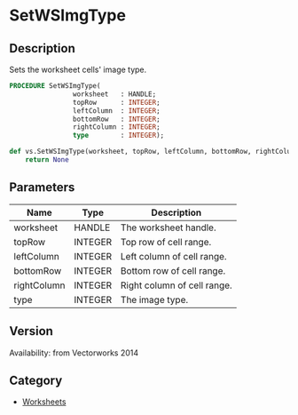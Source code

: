 # SetWSImgType

## Description
Sets the worksheet cells' image type.

```pascal
PROCEDURE SetWSImgType(
				worksheet   : HANDLE;
				topRow      : INTEGER;
				leftColumn  : INTEGER;
				bottomRow   : INTEGER;
				rightColumn : INTEGER;
				type        : INTEGER);
```

```python
def vs.SetWSImgType(worksheet, topRow, leftColumn, bottomRow, rightColumn, type):
    return None
```

## Parameters
|Name|Type|Description|
|---|---|---|
|worksheet|HANDLE|The worksheet handle.|
|topRow|INTEGER|Top row of cell range.|
|leftColumn|INTEGER|Left column of cell range.|
|bottomRow|INTEGER|Bottom row of cell range.|
|rightColumn|INTEGER|Right column of cell range.|
|type|INTEGER|The image type.|

## Version
Availability: from Vectorworks 2014

## Category
* [Worksheets](../Categories/Worksheets.md)
